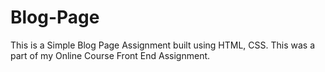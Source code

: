 # Blog-Page
This is a Simple Blog Page Assignment built using HTML, CSS. This was a part of my Online Course Front End Assignment.
